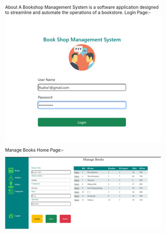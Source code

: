 About
A Bookshop Management System is a software application designed to streamline and automate the operations of a bookstore.
Login Page:-
![image](https://github.com/AbhayMParmar/Book-Shop-Management-System/blob/master/Login%20Page.png?raw=true)

Manage Books Home Page:-

![image](https://github.com/AbhayMParmar/Book-Shop-Management-System/blob/master/Home%20Page%20of%20Books.png?raw=true)

